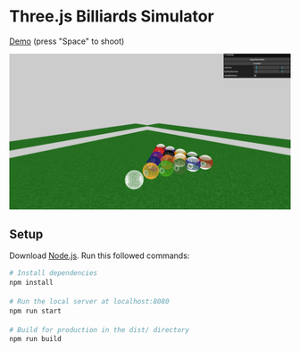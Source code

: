 # Three.js Billiards Simulator

[Demo](http://billiards-simulator.herokuapp.com/) (press "Space" to shoot)

![sceenshot](screen.png)

## Setup

Download [Node.js](https://nodejs.org/en/download/).
Run this followed commands:

```bash
# Install dependencies
npm install

# Run the local server at localhost:8080
npm run start

# Build for production in the dist/ directory
npm run build
```
